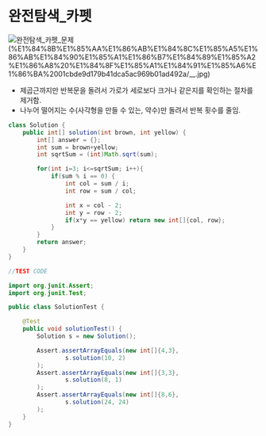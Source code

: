 # 완전탐색_카펫

![완전탐색_카펫_문제](https://user-images.githubusercontent.com/64471645/115714357-fe8b1a00-a3b1-11eb-9332-135c84b7bffe.JPG)
(%E1%84%8B%E1%85%AA%E1%86%AB%E1%84%8C%E1%85%A5%E1%86%AB%E1%84%90%E1%85%A1%E1%86%B7%E1%84%89%E1%85%A2%E1%86%A8%20%E1%84%8F%E1%85%A1%E1%84%91%E1%85%A6%E1%86%BA%2001cbde9d179b41dca5ac969b01ad492a/__.jpg)

- 제곱근까지만 반복문을 돌려서 가로가 세로보다 크거나 같은지를 확인하는 절차를 제거함.
- 나누어 떨어지는 수(사각형을 만들 수 있는, 약수)만 돌려서  반복 횟수를 줄임.

```java
class Solution {
    public int[] solution(int brown, int yellow) {
        int[] answer = {};
        int sum = brown+yellow;
        int sqrtSum = (int)Math.sqrt(sum);

        for(int i=3; i<=sqrtSum; i++){
            if(sum % i == 0) {
                int col = sum / i;
                int row = sum / col;

                int x = col - 2;
                int y = row - 2;
                if(x*y == yellow) return new int[]{col, row};
            }
        }
        return answer;
    }
}
```

```java
//TEST CODE

import org.junit.Assert;
import org.junit.Test;

public class SolutionTest {

    @Test
    public void solutionTest() {
        Solution s = new Solution();

        Assert.assertArrayEquals(new int[]{4,3},
                s.solution(10, 2)
        );
        Assert.assertArrayEquals(new int[]{3,3},
                s.solution(8, 1)
        );
        Assert.assertArrayEquals(new int[]{8,6},
                s.solution(24, 24)
        );
    }
}
```
